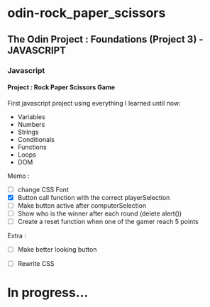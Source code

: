 # odin-rock_paper_scissors

## The Odin Project : Foundations (Project 3) - JAVASCRIPT

### Javascript

#### Project : Rock Paper Scissors Game

First javascript project using everything I learned until now:
     <ul>
      <li>Variables</li>
      <li>Numbers</li>
      <li>Strings</li>
      <li>Conditionals</li>
      <li>Functions</li>
      <li>Loops</li>
      <li>DOM</li>
     </ul>
Memo :
- [ ] change CSS Font
- [x] Button call function with the correct playerSelection
- [ ] Make button active after computerSelection
- [ ] Show who is the winner after each round (delete alert())
- [ ] Create a reset function when one of the gamer reach 5 points

Extra :
- [ ] Make better looking button
- [ ] Rewrite CSS


# In progress...
